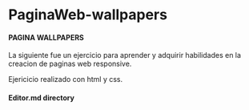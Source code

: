 # PaginaWeb-wallpapers

#### PAGINA WALLPAPERS 

La siguiente fue un ejercicio para aprender y adquirir habilidades en la creacion de paginas web responsive.

Ejericicio realizado con html y css.
#### Editor.md directory
